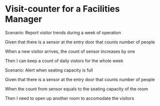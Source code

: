 # Visit-counter for a Facilities Manager

Scenario: Report visitor trends during a week of operation

  Given that there is a sensor at the entry door that counts number of people

  When a new visitor arrives, the count of sensor increases by one

  Then I can keep a count of daily vistors for the whole week

Scenario: Alert when seating capacity is full

  Given that there is a sensor at the entry door that counts number of people

  When the count from sensor equals to the seating capacity of the room

  Then I need to open up another room to accomodate the visitors
